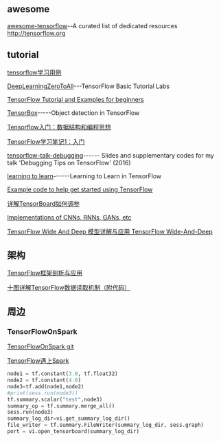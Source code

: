 ## awesome
[awesome-tensorflow](https://github.com/jtoy/awesome-tensorflow)--A curated list of dedicated resources http://tensorflow.org

## tutorial
[tensorflow学习用例](https://github.com/burness/tensorflow-101)

[DeepLearningZeroToAll](https://github.com/hunkim/DeepLearningZeroToAll)---TensorFlow Basic Tutorial Labs

[TensorFlow Tutorial and Examples for beginners](https://github.com/aymericdamien/TensorFlow-Examples)

[TensorBox](https://github.com/TensorBox/TensorBox)-----Object detection in TensorFlow

[Tensorflow入门：数据结构和编程思想](http://blog.csdn.net/lingerlanlan/article/details/61616906)

[TensorFlow学习笔记1：入门](http://www.jeyzhang.com/tensorflow-learning-notes.html)

[tensorflow-talk-debugging](https://github.com/wookayin/tensorflow-talk-debugging)------ Slides and supplementary codes for my talk 'Debugging Tips on TensorFlow' (2016)

[learning to learn](https://github.com/deepmind/learning-to-learn)------Learning to Learn in TensorFlow

[Example code to help get started using TensorFlow](https://github.com/Hack-a-Day/bincounter_TensorFlow_example/)

[详解TensorBoard如何调参](http://geek.csdn.net/news/detail/197155)


[Implementations of CNNs, RNNs, GANs, etc](https://github.com/adeshpande3/Tensorflow-Programs-and-Tutorials)

[TensorFlow Wide And Deep 模型详解与应用
TensorFlow Wide-And-Deep](http://geek.csdn.net/news/detail/235465)

## 架构
[TensorFlow框架剖析与应⽤](http://ocgxshkaw.bkt.clouddn.com/11%20%E3%80%8ATensorFlow%E6%A1%86%E6%9E%B6%E5%89%96%E6%9E%90%E5%8F%8A%E5%BA%94%E7%94%A8%E3%80%8B%E7%8E%8B%E7%90%9B.pdf)

[十图详解TensorFlow数据读取机制（附代码）](http://geek.csdn.net/news/detail/201552)


## 周边

### TensorFlowOnSpark
[TensorFlowOnSpark git](https://github.com/yahoo/TensorFlowOnSpark)

[TensorFlow遇上Spark](http://www.jianshu.com/p/62b4ebb5a2f4)

```python
node1 = tf.constant(3.0, tf.float32)
node2 = tf.constant(4.0)
node3=tf.add(node1,node2)
#print(sess.run(node3))
tf.summary.scalar("test",node3)
summary_op = tf.summary.merge_all() 
sess.run(node3)
summary_log_dir=vi.get_summary_log_dir()
file_writer = tf.summary.FileWriter(summary_log_dir, sess.graph)
port = vi.open_tensorboard(summary_log_dir)
```
